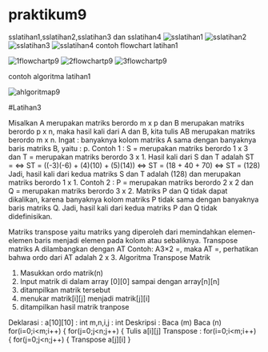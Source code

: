# praktikum9
sslatihan1,sslatihan2,sslatihan3 dan sslatihan4
![sslatihan1](https://user-images.githubusercontent.com/43899133/49681661-5a51f280-fad8-11e8-8927-870883a8db30.png)
![sslatihan2](https://user-images.githubusercontent.com/43899133/49681662-61790080-fad8-11e8-9dca-1234c047ecf7.png)
![sslatihan3](https://user-images.githubusercontent.com/43899133/49681666-6938a500-fad8-11e8-8cb9-6b663c34950b.png)
![sslatihan4](https://user-images.githubusercontent.com/43899133/49681667-6dfd5900-fad8-11e8-86e9-3e0a3bcdd9f6.png)
contoh flowchart latihan1

![1flowchartp9](https://user-images.githubusercontent.com/43899133/49681695-d8ae9480-fad8-11e8-86d9-d26054302745.jpg)
![2flowchartp9](https://user-images.githubusercontent.com/43899133/49681696-dba98500-fad8-11e8-8e97-5d8bbbf4c030.jpg)
![3flowchartp9](https://user-images.githubusercontent.com/43899133/49681700-dfd5a280-fad8-11e8-9c3b-2fcec9b3db03.jpg)

contoh algoritma latihan1

![ahlgoritmap9](https://user-images.githubusercontent.com/43899133/49681703-e49a5680-fad8-11e8-8d41-4e28c29d4298.jpg)

#Latihan3

Misalkan A merupakan matriks berordo m x p dan B merupakan matriks berordo p x n, maka hasil kali dari A dan B, kita tulis AB merupakan matriks berordo m x n.
Ingat : banyaknya kolom matriks A sama dengan banyaknya baris matriks B, yaitu : p.
Contoh 1 :
S =  merupakan matriks berordo 1 x 3 dan T = merupakan matriks berordo 3 x 1.
Hasil kali dari S dan T adalah 
ST = 
⇔ ST = ((-3)(-6) + (4)(10) + (5)(14))
⇔ ST = (18 + 40 + 70)
⇔ ST = (128)
Jadi, hasil kali dari kedua matriks S dan T adalah (128) dan merupakan matriks berordo 1 x 1.
Contoh 2 :
P =  merupakan matriks berordo 2 x 2 dan Q = merupakan matriks berordo 3 x 2.
Matriks P dan Q tidak dapat dikalikan, karena banyaknya kolom matriks P tidak sama dengan banyaknya baris matriks Q.
Jadi, hasil kali dari kedua matriks P dan Q tidak didefinisikan.

Matriks transpose yaitu matriks yang diperoleh dari memindahkan elemen-elemen baris menjadi elemen pada kolom atau sebaliknya.
Transpose matriks A dilambangkan dengan AT
Contoh: A3×2 =, maka AT  =, perhatikan bahwa ordo dari AT  adalah 2 x 3.
Algoritma Transpose Matrik
1.	Masukkan ordo matrik(n)
2.	Input matrik di dalam array [0][0] sampai dengan array[n][n]
3.	ditampilkan matrik tersebut
4.	menukar matrik[i][j] menjadi matrik[j][i]
5.	ditampilkan hasil matrik tranpose

Deklarasi :
a[10][10] : int
m,n,i,j   : int
Deskripsi :
Baca (m)
Baca (n)
for(i=0;i<m;i++)
{
for(j=0;j<n;j++)
{
Tulis a[i][j]
Transpose :
for(i=0;i<m;i++)
{
for(j=0;j<n;j++)
{
Transpose a[j][i]
}
